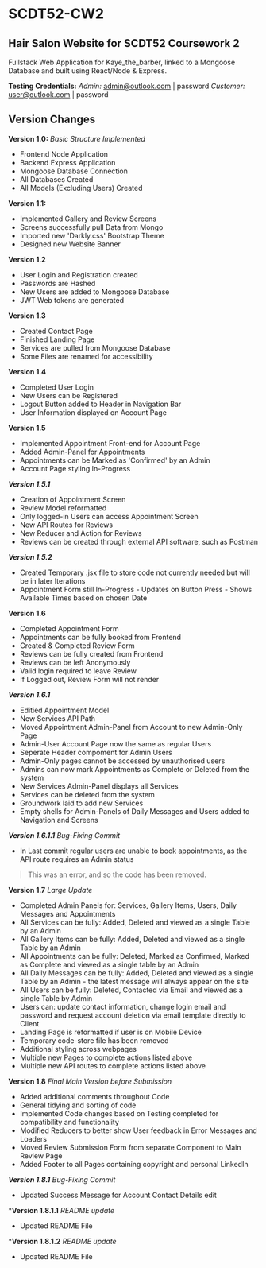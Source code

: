 # SCDT52-CW2
## Hair Salon Website for SCDT52 Coursework 2

Fullstack Web Application for Kaye_the_barber, linked to a Mongoose Database and built using React/Node & Express.

**Testing Credentials:**
*Admin:* admin@outlook.com | password
*Customer:* user@outlook.com | password 

## Version Changes
**Version 1.0:**
*Basic Structure Implemented*

 - Frontend Node Application
 - Backend Express Application
 - Mongoose Database Connection
 - All Databases Created
 - All Models (Excluding Users) Created

**Version 1.1:**
 - Implemented Gallery and Review Screens
 - Screens successfully pull Data from Mongo
 - Imported new 'Darkly.css' Bootstrap Theme
 - Designed new Website Banner

**Version 1.2**
 - User Login and Registration created
 - Passwords are Hashed
 - New Users are added to Mongoose Database
 - JWT Web tokens are generated

**Version 1.3**

 - Created Contact Page
 - Finished Landing Page
 - Services are pulled from Mongoose Database
 - Some Files are renamed for accessibility

**Version 1.4**

 - Completed User Login
 - New Users can be Registered
 - Logout Button added to Header in Navigation Bar
 - User Information displayed on Account Page

**Version 1.5**

 - Implemented Appointment Front-end for Account Page
 - Added Admin-Panel for Appointments
 - Appointments can be Marked as 'Confirmed' by an Admin
 - Account Page styling In-Progress

***Version 1.5.1***

 - Creation of Appointment Screen
 - Review Model reformatted
 - Only logged-in Users can access Appointment Screen
 - New API Routes for Reviews
 - New Reducer and Action for Reviews
 - Reviews can be created through external API software, such as Postman

***Version 1.5.2***

 - Created Temporary .jsx file to store code not currently needed but will be in later Iterations
 - Appointment Form still In-Progress
		 - Updates on Button Press
		 - Shows Available Times based on chosen Date

**Version 1.6**

 - Completed Appointment Form
 - Appointments can be fully booked from Frontend
 - Created & Completed Review Form
 - Reviews can be fully created from Frontend
 - Reviews can be left Anonymously
 - Valid login required to leave Review
 - If Logged out, Review Form will not render

***Version 1.6.1***

 - Editied Appointment Model
 - New Services API Path
 - Moved Appointment Admin-Panel from Account to new Admin-Only Page
 - Admin-User Account Page now the same as regular Users
 - Seperate Header compoment for Admin Users
 - Admin-Only pages cannot be accessed by unauthorised users
 - Admins can now mark Appointments as Complete or Deleted from the system
 - New Services Admin-Panel displays all Services
 - Services can be deleted from the system
 - Groundwork laid to add new Services
 - Empty shells for Admin-Panels of Daily Messages and Users added to Navigation and Screens

***Version 1.6.1.1***
*Bug-Fixing Commit*

 - In Last commit regular users are unable to book appointments, as the API route requires an Admin status
>This was an error, and so the code has been removed.

**Version 1.7**
*Large Update*
 - Completed Admin Panels for: Services, Gallery Items, Users, Daily Messages and Appointments
 - All Services can be fully: Added, Deleted and viewed as a single Table by an Admin
 - All Gallery Items can be fully: Added, Deleted and viewed as a single Table by an Admin
 - All Appointments can be fully: Deleted, Marked as Confirmed, Marked as Complete and viewed as a single table by an Admin
 - All Daily Messages can be fully: Added, Deleted and viewed as a single Table by an Admin - the latest message will always appear on the site
 - All Users can be fully: Deleted, Contacted via Email and viewed as a single Table by Admin
 - Users can: update contact information, change login email and password and request account deletion via email template directly to Client
 - Landing Page is reformatted if user is on Mobile Device
 - Temporary code-store file has been removed
 - Additional styling across webpages
 - Multiple new Pages to complete actions listed above
 - Multiple new API routes to complete actions listed above

**Version 1.8**
*Final Main Version before Submission*

 - Added additional comments throughout Code
 - General tidying and sorting of code
 - Implemented Code changes based on Testing completed for compatibility and functionality
 - Modified Reducers to better show User feedback in Error Messages and Loaders
 - Moved Review Submission Form from separate Component to Main Review Page
 - Added Footer to all Pages containing copyright and personal LinkedIn

***Version 1.8.1***
*Bug-Fixing Commit*

 - Updated Success Message for Account Contact Details edit

***Version 1.8.1.1**
*README update*

 - Updated README File

***Version 1.8.1.2**
*README update*

 - Updated README File
